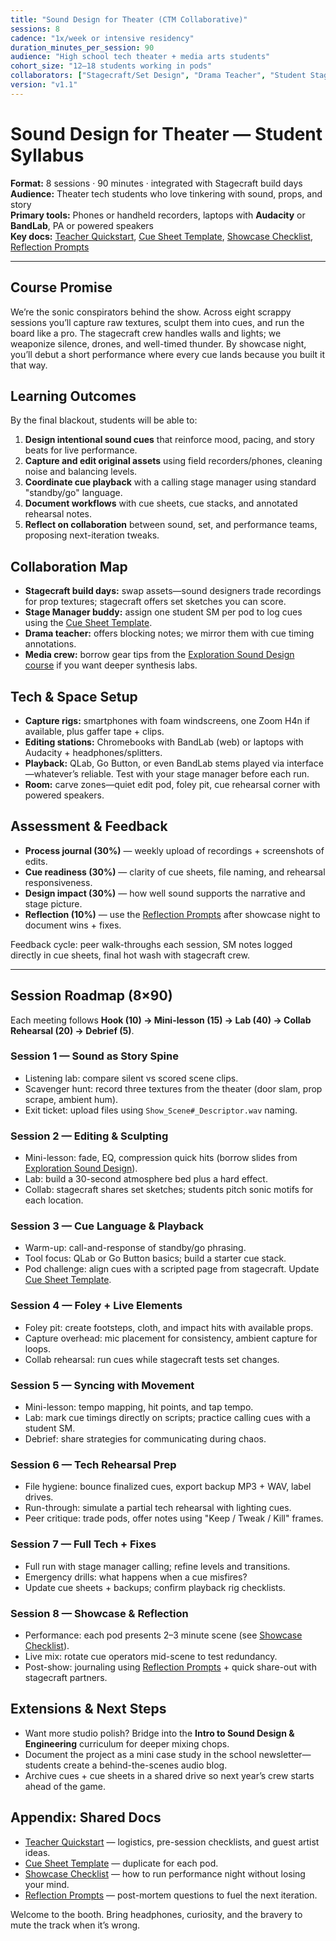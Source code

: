 ```yaml
---
title: "Sound Design for Theater (CTM Collaborative)"
sessions: 8
cadence: "1x/week or intensive residency"
duration_minutes_per_session: 90
audience: "High school tech theater + media arts students"
cohort_size: "12–18 students working in pods"
collaborators: ["Stagecraft/Set Design", "Drama Teacher", "Student Stage Manager"]
version: "v1.1"
---
```


# Sound Design for Theater — Student Syllabus

**Format:** 8 sessions · 90 minutes · integrated with Stagecraft build days  
**Audience:** Theater tech students who love tinkering with sound, props, and story  
**Primary tools:** Phones or handheld recorders, laptops with **Audacity** or **BandLab**, PA or powered speakers  
**Key docs:** [Teacher Quickstart](./teacher_quickstart.md), [Cue Sheet Template](./cue_sheet_template.md), [Showcase Checklist](./showcase.md), [Reflection Prompts](./reflection.md)

---

## Course Promise
We’re the sonic conspirators behind the show. Across eight scrappy sessions you’ll capture raw textures, sculpt them into cues, and run the board like a pro. The stagecraft crew handles walls and lights; we weaponize silence, drones, and well-timed thunder. By showcase night, you’ll debut a short performance where every cue lands because you built it that way.

## Learning Outcomes
By the final blackout, students will be able to:
1. **Design intentional sound cues** that reinforce mood, pacing, and story beats for live performance.
2. **Capture and edit original assets** using field recorders/phones, cleaning noise and balancing levels.
3. **Coordinate cue playback** with a calling stage manager using standard "standby/go" language.
4. **Document workflows** with cue sheets, cue stacks, and annotated rehearsal notes.
5. **Reflect on collaboration** between sound, set, and performance teams, proposing next-iteration tweaks.

## Collaboration Map
- **Stagecraft build days:** swap assets—sound designers trade recordings for prop textures; stagecraft offers set sketches you can score.
- **Stage Manager buddy:** assign one student SM per pod to log cues using the [Cue Sheet Template](./cue_sheet_template.md).
- **Drama teacher:** offers blocking notes; we mirror them with cue timing annotations.
- **Media crew:** borrow gear tips from the [Exploration Sound Design course](../ExplorationSoundDesign/syllabus.md) if you want deeper synthesis labs.

## Tech & Space Setup
- **Capture rigs:** smartphones with foam windscreens, one Zoom H4n if available, plus gaffer tape + clips.
- **Editing stations:** Chromebooks with BandLab (web) or laptops with Audacity + headphones/splitters.
- **Playback:** QLab, Go Button, or even BandLab stems played via interface—whatever’s reliable. Test with your stage manager before each run.
- **Room:** carve zones—quiet edit pod, foley pit, cue rehearsal corner with powered speakers.

## Assessment & Feedback
- **Process journal (30%)** — weekly upload of recordings + screenshots of edits.
- **Cue readiness (30%)** — clarity of cue sheets, file naming, and rehearsal responsiveness.
- **Design impact (30%)** — how well sound supports the narrative and stage picture.
- **Reflection (10%)** — use the [Reflection Prompts](./reflection.md) after showcase night to document wins + fixes.

Feedback cycle: peer walk-throughs each session, SM notes logged directly in cue sheets, final hot wash with stagecraft crew.

---

## Session Roadmap (8×90)
Each meeting follows **Hook (10) → Mini-lesson (15) → Lab (40) → Collab Rehearsal (20) → Debrief (5)**.

### Session 1 — Sound as Story Spine
- Listening lab: compare silent vs scored scene clips.
- Scavenger hunt: record three textures from the theater (door slam, prop scrape, ambient hum).
- Exit ticket: upload files using `Show_Scene#_Descriptor.wav` naming.

### Session 2 — Editing & Sculpting
- Mini-lesson: fade, EQ, compression quick hits (borrow slides from [Exploration Sound Design](../ExplorationSoundDesign/syllabus.md#week-3--rhythm-space-and-effects)).
- Lab: build a 30-second atmosphere bed plus a hard effect.
- Collab: stagecraft shares set sketches; students pitch sonic motifs for each location.

### Session 3 — Cue Language & Playback
- Warm-up: call-and-response of standby/go phrasing.
- Tool focus: QLab or Go Button basics; build a starter cue stack.
- Pod challenge: align cues with a scripted page from stagecraft. Update [Cue Sheet Template](./cue_sheet_template.md).

### Session 4 — Foley + Live Elements
- Foley pit: create footsteps, cloth, and impact hits with available props.
- Capture overhead: mic placement for consistency, ambient capture for loops.
- Collab rehearsal: run cues while stagecraft tests set changes.

### Session 5 — Syncing with Movement
- Mini-lesson: tempo mapping, hit points, and tap tempo.
- Lab: mark cue timings directly on scripts; practice calling cues with a student SM.
- Debrief: share strategies for communicating during chaos.

### Session 6 — Tech Rehearsal Prep
- File hygiene: bounce finalized cues, export backup MP3 + WAV, label drives.
- Run-through: simulate a partial tech rehearsal with lighting cues.
- Peer critique: trade pods, offer notes using "Keep / Tweak / Kill" frames.

### Session 7 — Full Tech + Fixes
- Full run with stage manager calling; refine levels and transitions.
- Emergency drills: what happens when a cue misfires?
- Update cue sheets + backups; confirm playback rig checklists.

### Session 8 — Showcase & Reflection
- Performance: each pod presents 2–3 minute scene (see [Showcase Checklist](./showcase.md)).
- Live mix: rotate cue operators mid-scene to test redundancy.
- Post-show: journaling using [Reflection Prompts](./reflection.md) + quick share-out with stagecraft partners.

## Extensions & Next Steps
- Want more studio polish? Bridge into the **Intro to Sound Design & Engineering** curriculum for deeper mixing chops.
- Document the project as a mini case study in the school newsletter—students create a behind-the-scenes audio blog.
- Archive cues + cue sheets in a shared drive so next year’s crew starts ahead of the game.

## Appendix: Shared Docs
- [Teacher Quickstart](./teacher_quickstart.md) — logistics, pre-session checklists, and guest artist ideas.
- [Cue Sheet Template](./cue_sheet_template.md) — duplicate for each pod.
- [Showcase Checklist](./showcase.md) — how to run performance night without losing your mind.
- [Reflection Prompts](./reflection.md) — post-mortem questions to fuel the next iteration.

Welcome to the booth. Bring headphones, curiosity, and the bravery to mute the track when it’s wrong.
